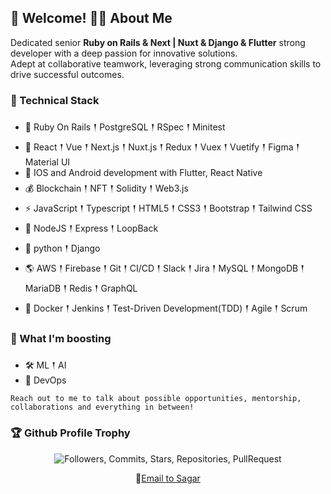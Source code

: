 ## 🤗 Welcome! 🙋‍♂️ About Me

Dedicated senior <strong>Ruby on Rails & Next | Nuxt & Django & Flutter</strong> strong developer with a deep passion for innovative solutions. <br/>
Adept at collaborative teamwork, leveraging strong communication skills to drive successful outcomes.

### 🍯 Technical Stack
- 💪 Ruby On Rails 𒑰 PostgreSQL 𒑰 RSpec 𒑰 Minitest
- 🥇 React 𒑰 Vue 𒑰 Next.js 𒑰 Nuxt.js 𒑰 Redux 𒑰 Vuex 𒑰 Vuetify 𒑰 Figma 𒑰 Material UI
- 🤗 IOS and Android development with Flutter, React Native
- 💰 Blockchain 𒑰 NFT 𒑰 Solidity 𒑰 Web3.js
- ⚡ JavaScript 𒑰 Typescript 𒑰 HTML5 𒑰 CSS3 𒑰 Bootstrap 𒑰 Tailwind CSS
- 🎒 NodeJS 𒑰 Express 𒑰 LoopBack
- 🏹 python 𒑰 Django
- 🌎 AWS 𒑰 Firebase 𒑰 Git 𒑰 CI/CD 𒑰 Slack 𒑰 Jira 𒑰 MySQL 𒑰 MongoDB 𒑰 MariaDB 𒑰 Redis 𒑰 GraphQL
- 🚩 Docker 𒑰 Jenkins 𒑰 Test-Driven Development(TDD) 𒑰 Agile 𒑰 Scrum

### 🌱 What I'm boosting
- 🛠  ML 𒑰 AI
- 🎩 DevOps

`Reach out to me to talk about possible opportunities, mentorship, collaborations and everything in between!`


<h3>🏆 Github Profile Trophy</h3>
<p align="center">
<img src="https://github-profile-trophy.vercel.app/?username=highshot-rk&theme=gruvbox&title=Followers,Commits,Stars,Repositories,PullRequest,Issues,Organizations" alt="Followers, Commits, Stars, Repositories, PullRequest">
</p>
<p align="center">
🤲<a href="mailto:sagarn62020@gmail.com">Email to Sagar</a>
</p>
